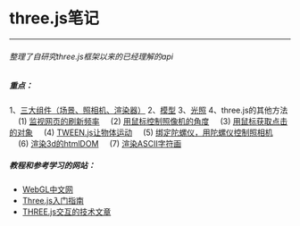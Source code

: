 # three.js笔记
---
###### 整理了自研究three.js框架以来的已经理解的api

##### 重点：
1、[三大组件（场景、照相机、渲染器）](doc/1.md)
2、[模型](doc/2.md)
3、[光照](doc/3.md)
4、three.js的其他方法
&nbsp;&nbsp;&nbsp;&nbsp;(1) [监视网页的刷新频率](doc/4.1.md)
&nbsp;&nbsp;&nbsp;&nbsp;(2) [用鼠标控制照像机的角度](doc/4.2.md)
&nbsp;&nbsp;&nbsp;&nbsp;(3) [用鼠标获取点击的对象](doc/4.3.md)
&nbsp;&nbsp;&nbsp;&nbsp;(4) [TWEEN.js让物体运动](doc/4.4.md)
&nbsp;&nbsp;&nbsp;&nbsp;(5) [绑定陀螺仪，用陀螺仪控制照相机](doc/4.5.md)
&nbsp;&nbsp;&nbsp;&nbsp;(6) [渲染3d的htmlDOM](doc/4.6.md)
&nbsp;&nbsp;&nbsp;&nbsp;(7) [渲染ASCII字符画](doc/4.7.md)

##### 教程和参考学习的网站：
* [WebGL中文网](http://www.hewebgl.com/)
* [Three.js入门指南](http://www.ituring.com.cn/minibook/792)
* [THREE.js交互的技术文章](http://www.ibm.com/developerworks/cn/web/wa-webgl3/)